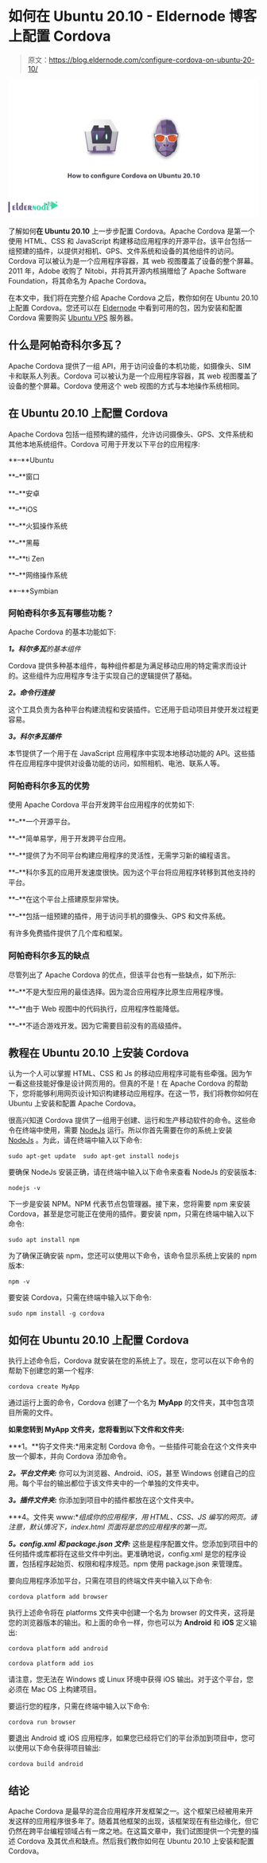 # 如何在 Ubuntu 20.10 - Eldernode 博客上配置 Cordova

> 原文：<https://blog.eldernode.com/configure-cordova-on-ubuntu-20-10/>

![How to configure Cordova on Ubuntu 20.10](img/2b8bd93c7f464b6e473134efcbaa9ac5.png)

了解如何**在 Ubuntu 20.10** 上一步步配置 Cordova。Apache Cordova 是第一个使用 HTML、CSS 和 JavaScript 构建移动应用程序的开源平台。该平台包括一组预建的插件，以提供对相机、GPS、文件系统和设备的其他组件的访问。Cordova 可以被认为是一个应用程序容器，其 web 视图覆盖了设备的整个屏幕。2011 年，Adobe 收购了 Nitobi，并将其开源内核捐赠给了 Apache Software Foundation，将其命名为 Apache Cordova。

在本文中，我们将在完整介绍 Apache Cordova 之后，教你如何在 Ubuntu 20.10 上配置 Cordova。您还可以在 [Eldernode](https://eldernode.com/) 中看到可用的包，因为安装和配置 Cordova 需要购买 [Ubuntu VPS](https://eldernode.com/ubuntu-vps/) 服务器。

## 什么是阿帕奇科尔多瓦？

Apache Cordova 提供了一组 API，用于访问设备的本机功能，如摄像头、SIM 卡和联系人列表。Cordova 可以被认为是一个应用程序容器，其 web 视图覆盖了设备的整个屏幕。Cordova 使用这个 web 视图的方式与本地操作系统相同。

## 在 Ubuntu 20.10 上配置 Cordova

Apache Cordova 包括一组预构建的插件，允许访问摄像头、GPS、文件系统和其他本地系统组件。Cordova 可用于开发以下平台的应用程序:

**–**Ubuntu

**–**窗口

**–**安卓

**–**iOS

**–**火狐操作系统

**–**黑莓

**–**ti Zen

**–**网络操作系统

**–**Symbian

### 阿帕奇科尔多瓦有哪些功能？

Apache Cordova 的基本功能如下:

***1。科尔多瓦**的基本组件*

Cordova 提供多种基本组件，每种组件都是为满足移动应用的特定需求而设计的。这些组件为应用程序专注于实现自己的逻辑提供了基础。

***2。命令行连接***

这个工具负责为各种平台构建流程和安装插件。它还用于启动项目并使开发过程更容易。

***3。科尔多瓦插件***

本节提供了一个用于在 JavaScript 应用程序中实现本地移动功能的 API。这些插件在应用程序中提供对设备功能的访问，如照相机、电池、联系人等。

### 阿帕奇科尔多瓦的优势

使用 Apache Cordova 平台开发跨平台应用程序的优势如下:

**–**一个开源平台。

**–**简单易学，用于开发跨平台应用。

**–**提供了为不同平台构建应用程序的灵活性，无需学习新的编程语言。

**–**科尔多瓦的应用开发速度很快。因为这个平台将应用程序转移到其他支持的平台。

**–**在这个平台上搭建原型非常快。

**–**包括一组预建的插件，用于访问手机的摄像头、GPS 和文件系统。

有许多免费插件提供了几个库和框架。

### 阿帕奇科尔多瓦的缺点

尽管列出了 Apache Cordova 的优点，但该平台也有一些缺点，如下所示:

**–**不是大型应用的最佳选择。因为混合应用程序比原生应用程序慢。

**–**由于 Web 视图中的代码执行，应用程序性能降低。

**–**不适合游戏开发。因为它需要目前没有的高级插件。

## 教程在 Ubuntu 20.10 上安装 Cordova

认为一个人可以掌握 HTML、CSS 和 Js 的移动应用程序可能有些牵强。因为乍一看这些技能好像是设计网页用的。但真的不是！在 Apache Cordova 的帮助下，您将能够利用网页设计知识构建移动应用程序。在这一节，我们将教你如何在 Ubuntu 上安装和配置 Apache Cordova。

很高兴知道 Cordova 提供了一组用于创建、运行和生产移动软件的命令。这些命令在终端中使用，需要 [NodeJs](https://blog.eldernode.com/install-and-config-node-js-on-ubuntu-20-04/) 运行。所以你首先需要在你的系统上安装 [NodeJs](https://blog.eldernode.com/install-node-js-centos-8/) 。为此，请在终端中输入以下命令:

```
sudo apt-get update  sudo apt-get install nodejs
```

要确保 NodeJs 安装正确，请在终端中输入以下命令来查看 NodeJs 的安装版本:

```
nodejs -v
```

下一步是安装 NPM。NPM 代表节点包管理器。接下来，您将需要 npm 来安装 Cordova，甚至是您可能正在使用的插件。要安装 npm，只需在终端中输入以下命令:

```
sudo apt install npm
```

为了确保正确安装 npm，您还可以使用以下命令，该命令显示系统上安装的 npm 版本:

```
npm -v
```

要安装 Cordova，只需在终端中输入以下命令:

```
sudo npm install -g cordova
```

## 如何在 Ubuntu 20.10 上配置 Cordova

执行上述命令后，Cordova 就安装在您的系统上了。现在，您可以在以下命令的帮助下创建您的第一个程序:

```
cordova create MyApp
```

通过运行上面的命令，Cordova 创建了一个名为 **MyApp** 的文件夹，其中包含项目所需的文件。

**如果您转到 MyApp 文件夹，您将看到以下文件和文件夹:**

***1。**钩子文件夹:*用来定制 Cordova 命令。一些插件可能会在这个文件夹中放一个脚本，并向 Cordova 添加命令。

***2。平台文件夹:*** 你可以为浏览器、Android、iOS，甚至 Windows 创建自己的应用。每个平台的输出都位于该文件夹中的一个单独的文件夹中。

***3。插件文件夹:*** 你添加到项目中的插件都放在这个文件夹中。

***4。文件夹 www:**组成你的应用程序，用 HTML、CSS、JS 编写的网页。请注意，默认情况下，index.html 页面将是您的应用程序的第一页。*

***5。config.xml 和 package.json 文件:*** 这些是程序配置文件。您添加到项目中的任何插件或库都将在这些文件中列出。更准确地说，config.xml 是您的程序设置，包括程序起始页、权限和程序规范。npm 使用 package.json 来管理库。

要向应用程序添加平台，只需在项目的终端文件夹中输入以下命令:

```
cordova platform add browser
```

执行上述命令将在 platforms 文件夹中创建一个名为 browser 的文件夹，这将是您的浏览器版本的输出。和上面的命令一样，你也可以为 **Android** 和 **iOS** 定义输出:

```
cordova platform add android 
```

```
cordova platform add ios
```

请注意，您无法在 Windows 或 Linux 环境中获得 iOS 输出。对于这个平台，您必须在 Mac OS 上构建项目。

要运行您的程序，只需在终端中输入以下命令:

```
cordova run browser
```

要退出 Android 或 iOS 应用程序，如果您已经将它们的平台添加到项目中，您可以使用以下命令获得项目输出:

```
cordova build android
```

## 结论

Apache Cordova 是最早的混合应用程序开发框架之一。这个框架已经被用来开发这样的应用程序很多年了。随着其他框架的出现，该框架现在有些边缘化，但它仍然在跨平台编程领域占有一席之地。在这篇文章中，我们试图提供一个完整的描述 Cordova 及其优点和缺点。然后我们教你如何在 Ubuntu 20.10 上安装和配置 Cordova。